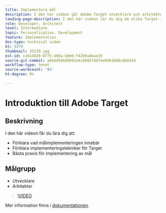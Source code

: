 ```yaml
---
title: Implementera mål
description: I den här videon går Adobe Target utvecklare och arkitekter igenom Target-implementeringen. I den här videon lär du dig de olika Target-implementeringsteknikerna och använder Target-implementeringens bästa praxis.
landing-page-description: I den här videon lär du dig de olika Target-implementeringsteknikerna och använder Target-implementeringens bästa praxis.
role: Developer, Architect
level: Intermediate
topic: Personalization, Development
feature: Implementation
doc-type: technical video
kt: 5379
thumbnail: 35139.jpg
exl-id: ce615020-6775-486a-b0e0-f4298adbae39
source-git-commit: a6b645b6d9693a4c8882fd47ee0d61698c0b834d
workflow-type: tm+mt
source-wordcount: '93'
ht-degree: 0%

---
```


# Introduktion till Adobe Target

## Beskrivning

I den här videon får du lära dig att:

* Förklara vad målimplementeringen innebär
* Förklara implementeringstekniker för Target
* Bästa praxis för implementering av mål

## Målgrupp

* Utvecklare
* Arkitekter

>[!VIDEO](https://video.tv.adobe.com/v/35139/?quality=12)

Mer information finns i [dokumentationen](https://experienceleague.adobe.com/docs/target/using/implement-target/implementing-target.html?lang=en).
